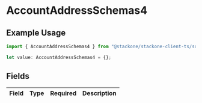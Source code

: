 # AccountAddressSchemas4

## Example Usage

```typescript
import { AccountAddressSchemas4 } from "@stackone/stackone-client-ts/sdk/models/shared";

let value: AccountAddressSchemas4 = {};
```

## Fields

| Field       | Type        | Required    | Description |
| ----------- | ----------- | ----------- | ----------- |